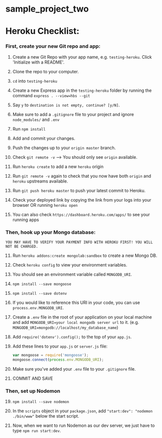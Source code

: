 # sample_project_two

# Heroku Checklist:

### First, create your new Git repo and app:

1. Create a new Git Repo with your app name, e.g. `testing-heroku`. Click 'Initialize with a README'.

2. Clone the repo to your computer.

3. `cd` into `testing-heroku`

3. Create a new Express app in the `testing-heroku` folder by running the command `express . --view=hbs --git`

4. Say `y` to `destination is not empty, continue? [y/N]`.

4. Make sure to add a `.gitignore` file to your project and ignore `node_modules/` and `.env`

5. Run `npm install`

4. Add and commit your changes.

5. Push the changes up to your `origin master` branch.

6. Check `git remote -v` --> You should only see `origin` available.

7. Run `heroku create` to add a new `heroku` origin

8. Run `git remote -v` again to check that you now have both `origin` and `heroku` upstreams available.

9. Run `git push heroku master` to push your latest commit to Heroku.

10. Check your deployed link by copying the link from your logs into your browser OR running `heroku open`

10. You can also check `https://dashboard.heroku.com/apps/` to see your running apps

### Then, hook up your Mongo database:

```YOU MAY HAVE TO VERIFY YOUR PAYMENT INFO WITH HEROKU FIRST! YOU WILL NOT BE CHARGED.```

11. Run `heroku addons:create mongolab:sandbox` to create a new Mongo DB.

12. Check `heroku config` to view your environment variables.

13. You should see an environment variable called `MONGODB_URI`.

13. `npm install --save mongoose`

14. `npm install --save dotenv`

14. If you would like to reference this URI in your code, you can use `process.env.MONGODB_URI`.

15. Create a `.env` file in the root of your application on your local machine and add `MONGODB_URI=your local mongodb server url` to it. (e.g. `MONGODB_URI=mongodb://localhost/my_database_name`)

16. Add `require('dotenv').config();` to the top of your `app.js`.

17. Add these lines to your `app.js` or `server.js` file: 

	```javascript
	var mongoose = require('mongoose');
	mongoose.connect(process.env.MONGODB_URI); 
	```

16. Make sure you've added your `.env` file to your `.gitignore` file.

18. COMMIT AND SAVE

### Then, set up Nodemon

19. `npm install --save nodemon`

20. In the `scripts` object in your `package.json`, add `"start:dev": "nodemon ./bin/www"` below the start script.

21. Now, when we want to run Nodemon as our dev server, we just have to type `npm run start:dev`.